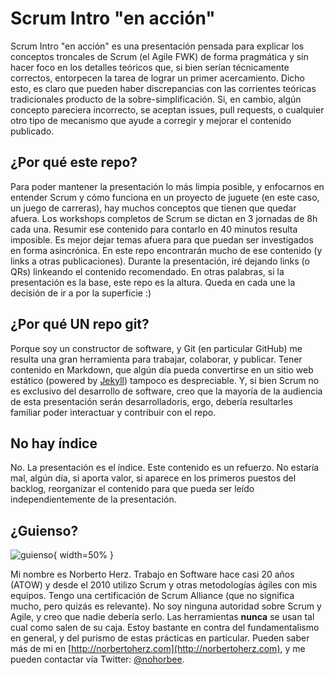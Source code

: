 # Scrum Intro "en acción"

Scrum Intro "en acción" es una presentación pensada para explicar los conceptos troncales de Scrum (el Agile FWK) de forma pragmática y sin hacer foco en los detalles teóricos que, si bien serían técnicamente correctos, entorpecen la tarea de lograr un primer acercamiento.
Dicho esto, es claro que pueden haber discrepancias con las corrientes teóricas tradicionales producto de la sobre-simplificación. Si, en cambio, algún concepto pareciera incorrecto, se aceptan issues, pull requests, o cualquier otro tipo de mecanismo que ayude a corregir y mejorar el contenido publicado.

## ¿Por qué este repo?

Para poder mantener la presentación lo más limpia posible, y enfocarnos en entender Scrum y cómo funciona en un proyecto de juguete (en este caso, un juego de carreras), hay muchos conceptos que tienen que quedar afuera. Los workshops completos de Scrum se dictan en 3 jornadas de 8h cada una. Resumir ese contenido para contarlo en 40 minutos resulta imposible. Es mejor dejar temas afuera para que puedan ser investigados en forma asincrónica. En este repo encontrarán mucho de ese contenido (y links a otras publicaciones). Durante la presentación, iré dejando links (o QRs) linkeando el contenido recomendado. En otras palabras, si la presentación es la base, este repo es la altura. Queda en cada une la decisión de ir a por la superficie :)

## ¿Por qué UN repo git?

Porque soy un constructor de software, y Git (en particular GitHub) me resulta una gran herramienta para trabajar, colaborar, y publicar. Tener contenido en Markdown, que algún día pueda convertirse en un sitio web estático (powered by [Jekyll](https://jekyllrb.com/)) tampoco es despreciable. Y, si bien Scrum no es exclusivo del desarrollo de software, creo que la mayoría de la audiencia de esta presentación serán desarrolladoris, ergo, debería resultarles familiar poder interactuar y contribuir con el repo.

## No hay índice

No. La presentación es el índice. Este contenido es un refuerzo. No estaría mal, algún día, si aporta valor, si aparece en los primeros puestos del backlog, reorganizar el contenido para que pueda ser leído independientemente de la presentación.

## ¿Guienso?

![guienso](https://media.giphy.com/media/4Nicamq9EXKbWNRoDM/giphy.gif){ width=50% }

Mi nombre es Norberto Herz. Trabajo en Software hace casi 20 años (ATOW) y desde el 2010 utilizo Scrum y otras metodologías ágiles con mis equipos. Tengo una certificación de Scrum Alliance (que no significa mucho, pero quizás es relevante). No soy ninguna autoridad sobre Scrum y Agile, y creo que nadie debería serlo. Las herramientas **nunca** se usan tal cual como salen de su caja. Estoy bastante en contra del fundamentalismo en general, y del purismo de estas prácticas en particular. Pueden saber más de mi en [http://norbertoherz.com](http://norbertoherz.com), y me pueden contactar vía Twitter: [@nohorbee](https://twitter.com/nohorbee).
